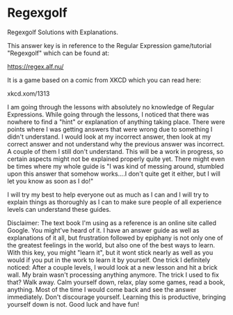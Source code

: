 Regexgolf
=========

Regexgolf Solutions with Explanations.

This answer key is in reference to the Regular Expression game/tutorial "Regexgolf" which can be found at:

https://regex.alf.nu/

It is a game based on a comic from XKCD which you can read here:

xkcd.xom/1313

I am going through the lessons with absolutely no knowledge of Regular Expressions. While going through the lessons, I noticed that there was nowhere to find a "hint" or explanation of anything taking place. There were points where I was getting answers that were wrong due to something I didn't understand. I would look at my incorrect answer, then look at my correct answer and not understand why the previous answer was incorrect. A couple of them I still don't understand. This will be a work in progress, so certain aspects might not be explained properly quite yet. There might even be times where my whole guide is "I was kind of messing around, stumbled upon this answer that somehow works....I don't quite get it either, but I will let you know as soon as I do!"

I will try my best to help everyone out as much as I can and I will try to explain things as thoroughly as I can to make sure people of all experience levels can understand these guides.

Disclaimer: The text book I'm using as a reference is an online site called Google. You might've heard of it. I have an answer guide as well as explanations of it all, but frustration followed by epiphany is not only one of the greatest feelings in the world, but also one of the best ways to learn. With this key, you might "learn it", but it wont stick nearly as well as you would if you put in the work to learn it by yourself. One trick I definitely noticed: After a couple levels, I would look at a new lesson and hit a brick wall. My brain wasn't processing anything anymore. The trick I used to fix that? Walk away. Calm yourself down, relax, play some games, read a book, anything. Most of the time I would come back and see the answer immediately. Don't discourage yourself. Learning this is productive, bringing yourself down is not. Good luck and have fun!
